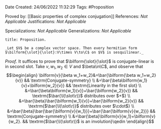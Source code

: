 <div class="topSpace"></div>

Date Created: 24/06/2022 11:32:29
Tags: #Proposition

Proved by: [[Basic properties of complex conjugation]]
References: _Not Applicable_
Justifications: _Not Applicable_

Specializations: _Not Applicable_
Generalizations: _Not Applicable_

``` ad-Proposition
title: Proposition.

_Let $V$ be a complex vector space. Then every hermitian form $\bilform{\slot}{\slot}:V\times V\to\C$ on $V$ is sesquilinear._

```

_Proof_. It suffices to prove that $\bilform{\slot}{\slot}$ is conjugate-linear is in second slot. Take $v,w_1,w_2\in V$ and $\beta\in\C$, and observe that
$$\begin{align}
    \bilform{v}{\beta w_1+w_2}&=\bar{\bilform{\beta w_1+w_2}{v}} && \textrm{Conjugate-symmetry} \\
    &=\bar{\beta\bilform{w_1}{v}+\bilform{w_2}{v}} && \textrm{Linearity in the first slot} \\
    &=\bar{\beta\bilform{w_1}{v}}+\bar{\bilform{w_2}{v}} && \textrm{$\bar{\l(\slot\r)}$ distributes over $+$} \\
    &=\bar{\beta}\bar{\bilform{w_1}{v}}+\bar{\bilform{w_2}{v}} && \textrm{$\bar{\l(\slot\r)}$ distributes over $\cdot$} \\
    &=\bar{\beta}\bar{\bar{\bilform{v}{w_1}}}+\bar{\bar{\bilform{v}{w_2}}} && \textrm{Conjugate-symmetry} \\
    &=\bar{\beta}\bilform{v}{w_1}+\bilform{v}{w_2}. && \textrm{$\bar{\l(\slot\r)}$ is an involution}\qedin
\end{align}$$
